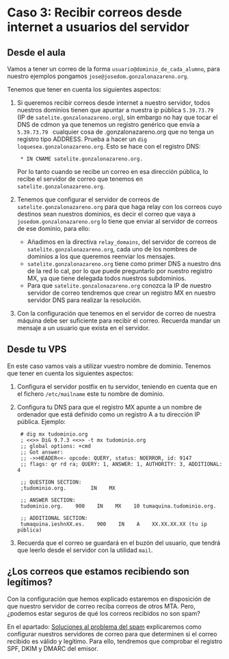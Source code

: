 # Caso 3: Recibir correos desde internet a usuarios del servidor

## Desde el aula

Vamos a tener un correo de la forma `usuario@dominio_de_cada_alumno`, para nuestro ejemplos pongamos `jose@josedom.gonzalonazareno.org`.

Tenemos que tener en cuenta los siguientes aspectos:

1. Si queremos recibir correos desde internet a nuestro servidor, todos nuestros dominios tienen que apuntar a nuestra ip pública `5.39.73.79` (IP de `satelite.gonzalonazareno.org`), sin embargo no hay que tocar el DNS de cdmon ya que tenemos un registro genérico que envía a `5.39.73.79 ` cualquier cosa de .gonzalonazareno.org que no tenga un registro tipo ADDRESS. Prueba a hacer un `dig loquesea.gonzalonazareno.org`. Esto se hace con el registro DNS:

		* IN CNAME satelite.gonzalonazareno.org.

	Por lo tanto cuando se recibe un correo en esa dirección pública, lo recibe el servidor de correo que tenemos en `satelite.gonzalonazareno.org`.

2. Tenemos que configurar el servidor de correos de `satelite.gonzalonazareno.org` para que haga relay con los correos cuyo destinos sean nuestros dominios, es decir el correo que vaya a `josedom.gonzalonazareno.org` lo tiene que enviar al servidor de correos de ese dominio, para ello:
    * Añadimos en la directiva `relay_domains`, del servidor de correos de `satelite.gonzalonazareno.org`, cada uno de los nombres de dominios a los que queremos reenviar los mensajes.
	* `satelite.gonzalonazareno.org` tiene como primer DNS a nuestro dns de la red lo cal, por lo que puede preguntarlo por nuestro registro MX, ya que tiene delegada todos nuestros subdominios.
    * Para que `satelite.gonzalonazareno.org` conozca la IP de nuestro servidor de correo tendremos que crear un registro MX en nuestro servidor DNS  para realizar la resolución.

3. Con la configuración que tenemos en el servidor de correo de nuestra máquina debe ser suficiente para recibir el correo. Recuerda mandar un mensaje a un usuario que exista en el servidor.

##  Desde tu VPS

En este caso vamos vais a utilizar vuestro nombre de dominio. Tenemos que tener en cuenta los siguientes aspectos:

1. Configura el servidor postfix en tu servidor, teniendo en cuenta que en el fichero `/etc/mailname` este tu nombre de dominio.
2. Configura tu DNS para que el registro MX apunte a un nombre de ordenador que está definido como un registro A a tu dirección IP pública. Ejemplo:

		# dig mx tudominio.org
		; <<>> DiG 9.7.3 <<>> -t mx tudominio.org
		;; global options: +cmd
		;; Got answer:
		;; ->>HEADER<<- opcode: QUERY, status: NOERROR, id: 9147
		;; flags: qr rd ra; QUERY: 1, ANSWER: 1, AUTHORITY: 3, ADDITIONAL: 4		

		;; QUESTION SECTION:
		;tudominio.org.        IN    MX		

		;; ANSWER SECTION:
		tudominio.org.    900    IN    MX    10 tumaquina.tudominio.org.		

		;; ADDITIONAL SECTION:
		tumaquina.ieshnXX.es.    900    IN    A    XX.XX.XX.XX (tu ip pública)

3. Recuerda que el correo se guardará en el buzón del usuario, que tendrá que leerlo desde el servidor con la utilidad `mail`.

## ¿Los correos que estamos recibiendo son legítimos?

Con la configuración que hemos explicado estaremos en disposición de que nuestro servidor de correo reciba correos de otros MTA. Pero, ¿podemos estar seguros de qué los correos recibidos no son spam?

En el apartado: [Soluciones al problema del spam](https://github.com/josedom24/curso_correo_electronico_ies/blob/main/modulo3/spam.md) explicaremos como configurar nuestros servidores de correo para que determinen si el correo recibido es válido y legítimo. Para ello, tendremos que comprobar el registro SPF, DKIM y DMARC del emisor.

